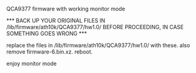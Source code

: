 QCA9377 firmware with working monitor mode

*** BACK UP YOUR ORIGINAL FILES IN /lib/firmware/ath10k/QCA9377/hw1.0/ BEFORE PROCEEDING, IN CASE SOMETHING GOES WRONG ***


replace the files in /lib/firmware/ath10k/QCA9377/hw1.0/ with these. also remove firmware-6.bin.xz. reboot. 

enjoy monitor mode
